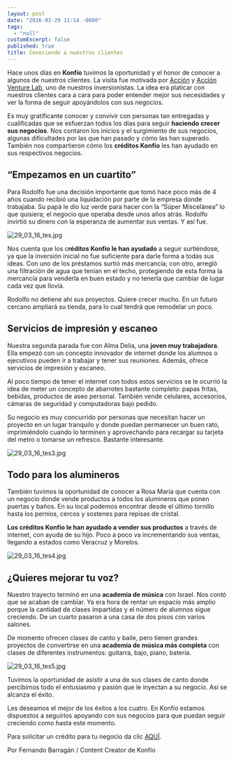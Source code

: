 ```yaml
---
layout: post
date: "2016-03-29 11:14 -0600"
tags: 
  - "null"
customExcerpt: false
published: true
title: Conociendo a nuestros clientes
---
```



Hace unos días en **Konfío** tuvimos la oportunidad y el honor de conocer a algunos de nuestros clientes. La visita fue motivada por [Acción](https://www.accion.org/) y [Acción Venture Lab](https://www.accion.org/es/venturelab), uno de nuestros inversionistas. La idea era platicar con nuestros clientes cara a cara para poder entender mejor sus necesidades y ver la forma de seguir apoyándolos con sus negocios.

Es muy gratificante conocer y convivir con personas tan entregadas y cualificadas que se esfuerzan todos los días para seguir **haciendo crecer sus negocios**. Nos contaron los inicios y el surgimiento de sus negocios, algunas dificultades por las que han pasado y cómo las han superado. También nos compartieron cómo los **créditos Konfío** les han ayudado en sus respectivos negocios.

## “Empezamos en un cuartito”

Para Rodolfo fue una decisión importante que tomó hace poco más de 4 años cuando recibió una liquidación por parte de la empresa donde trabajaba. Su papá le dio luz verde para hacer con la “Súper Miscelánea” lo que quisiera; el negocio que operaba desde unos años atrás. Rodolfo invirtió su dinero con la esperanza de aumentar sus ventas. Y así fue.

![29_03_16_tes.jpg]({{site.baseurl}}/img/29_03_16_tes.jpg)

Nos cuenta que los c**réditos Konfío le han ayudado** a seguir surtiéndose, ya que la inversión inicial no fue suficiente para darle forma a todas sus ideas. Con uno de los préstamos surtió más mercancía; con otro, arregló una filtración de agua que tenían en el techo, protegiendo de esta forma la mercancía para venderla en buen estado y no tenerla que cambiar de lugar cada vez que llovía.

Rodolfo no detiene ahí sus proyectos. Quiere crecer mucho. En un futuro cercano ampliará su tienda, para lo cual tendrá que remodelar un poco.

## Servicios de impresión y escaneo

Nuestra segunda parada fue con Alma Delia, una **joven muy trabajadora**. Ella empezó con un concepto innovador de internet donde los alumnos o ejecutivos pueden ir a trabajar y tener sus reuniones. Además, ofrece servicios de impresión y escaneo.

Al poco tiempo de tener el internet con todos estos servicios se le ocurrió la idea de meter un concepto de abarrotes bastante completo: papas fritas, bebidas, productos de aseo personal. También vende celulares, accesorios, cámaras de seguridad y computadoras bajo pedido. 

Su negocio es muy concurrido por personas que necesitan hacer un proyecto en un lugar tranquilo y donde puedan permanecer un buen rato, imprimiéndolo cuando lo terminen y aprovechando para recargar su tarjeta del metro o tomarse un refresco. Bastante interesante.

![29_03_16_tes3.jpg]({{site.baseurl}}/img/29_03_16_tes3.jpg)

## Todo para los alumineros

También tuvimos la oportunidad de conocer a Rosa María que cuenta con un negocio donde vende productos a todos los alumineros que ponen puertas y baños. En su local podemos encontrar desde el último tornillo hasta los pernios, cercos y sostenes para repisas de cristal.

**Los créditos Konfío le han ayudado a vender sus productos** a través de internet, con ayuda de su hijo. Poco a poco va incrementando sus ventas, llegando a estados como Veracruz y Morelos.

![29_03_16_tes4.jpg]({{site.baseurl}}/img/29_03_16_tes4.jpg)

## ¿Quieres mejorar tu voz?

Nuestro trayecto terminó en una **academia de música** con Israel. Nos contó que se acaban de cambiar. Ya era hora de rentar un espacio más amplio porque la cantidad de clases impartidas y el número de alumnos sigue creciendo. De un cuarto pasaron a una casa de dos pisos con varios salones.

De momento ofrecen clases de canto y baile, pero tienen grandes proyectos de convertirse en una **academia de música más completa** con clases de diferentes instrumentos: guitarra, bajo, piano, batería.

![29_03_16_tes5.jpg]({{site.baseurl}}/img/29_03_16_tes5.jpg)

Tuvimos la oportunidad de asistir a una de sus clases de canto donde percibimos todo el entusiasmo y pasión que le inyectan a su negocio. Así se alcanza el éxito.

Les deseamos el mejor de los éxitos a los cuatro. En Konfío estamos dispuestos a seguirlos apoyando con sus negocios para que puedan seguir creciendo como hasta este momento. 

Para solicitar un crédito para tu negocio da clic [AQUÍ](https://konfio.mx/inicio/registrate).

Por Fernando Barragán / Content Creator de Konfío
